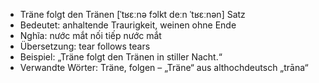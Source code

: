 - Träne folgt den Tränen	[ˈtʁɛːnə fɔlkt deːn ˈtʁɛːnən]	Satz
- Bedeutet: anhaltende Traurigkeit, weinen ohne Ende
- Nghĩa: nước mắt nối tiếp nước mắt
- Übersetzung: tear follows tears
- Beispiel: „Träne folgt den Tränen in stiller Nacht.“
- Verwandte Wörter: Träne, folgen	– „Träne“ aus althochdeutsch „trāna“